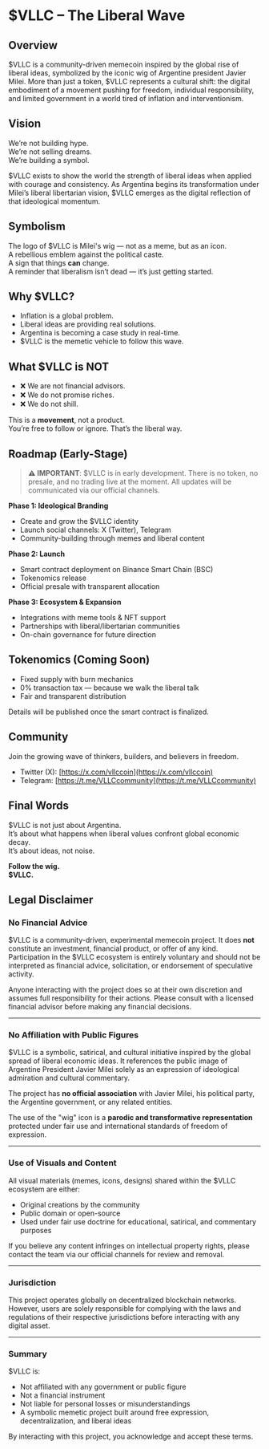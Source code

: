 # $VLLC – The Liberal Wave

## Overview

$VLLC is a community-driven memecoin inspired by the global rise of liberal ideas, symbolized by the iconic wig of Argentine president Javier Milei. More than just a token, $VLLC represents a cultural shift: the digital embodiment of a movement pushing for freedom, individual responsibility, and limited government in a world tired of inflation and interventionism.

## Vision

We’re not building hype.  
We’re not selling dreams.  
We’re building a symbol.

$VLLC exists to show the world the strength of liberal ideas when applied with courage and consistency. As Argentina begins its transformation under Milei’s liberal libertarian vision, $VLLC emerges as the digital reflection of that ideological momentum.

## Symbolism

The logo of $VLLC is Milei's wig — not as a meme, but as an icon.  
A rebellious emblem against the political caste.  
A sign that things **can** change.  
A reminder that liberalism isn’t dead — it’s just getting started.

## Why $VLLC?

- Inflation is a global problem.  
- Liberal ideas are providing real solutions.  
- Argentina is becoming a case study in real-time.  
- $VLLC is the memetic vehicle to follow this wave.

## What $VLLC is NOT

- ❌ We are not financial advisors.  
- ❌ We do not promise riches.  
- ❌ We do not shill.  

This is a **movement**, not a product.  
You’re free to follow or ignore. That’s the liberal way.

## Roadmap (Early-Stage)

> **⚠️ IMPORTANT**: $VLLC is in early development. There is no token, no presale, and no trading live at the moment. All updates will be communicated via our official channels.

**Phase 1: Ideological Branding**
- Create and grow the $VLLC identity
- Launch social channels: X (Twitter), Telegram
- Community-building through memes and liberal content

**Phase 2: Launch**
- Smart contract deployment on Binance Smart Chain (BSC)
- Tokenomics release
- Official presale with transparent allocation

**Phase 3: Ecosystem & Expansion**
- Integrations with meme tools & NFT support
- Partnerships with liberal/libertarian communities
- On-chain governance for future direction

## Tokenomics (Coming Soon)

- Fixed supply with burn mechanics
- 0% transaction tax — because we walk the liberal talk
- Fair and transparent distribution

Details will be published once the smart contract is finalized.

## Community

Join the growing wave of thinkers, builders, and believers in freedom.

- Twitter (X): [https://x.com/vllccoin](https://x.com/vllccoin)
- Telegram: [https://t.me/VLLCcommunity](https://t.me/VLLCcommunity)

## Final Words

$VLLC is not just about Argentina.  
It’s about what happens when liberal values confront global economic decay.  
It’s about ideas, not noise.  

**Follow the wig.  
$VLLC.**

## Legal Disclaimer

### No Financial Advice

$VLLC is a community-driven, experimental memecoin project. It does **not** constitute an investment, financial product, or offer of any kind. Participation in the $VLLC ecosystem is entirely voluntary and should not be interpreted as financial advice, solicitation, or endorsement of speculative activity.

Anyone interacting with the project does so at their own discretion and assumes full responsibility for their actions. Please consult with a licensed financial advisor before making any financial decisions.

---

### No Affiliation with Public Figures

$VLLC is a symbolic, satirical, and cultural initiative inspired by the global spread of liberal economic ideas. It references the public image of Argentine President Javier Milei solely as an expression of ideological admiration and cultural commentary. 

The project has **no official association** with Javier Milei, his political party, the Argentine government, or any related entities.

The use of the "wig" icon is a **parodic and transformative representation** protected under fair use and international standards of freedom of expression.

---

### Use of Visuals and Content

All visual materials (memes, icons, designs) shared within the $VLLC ecosystem are either:

- Original creations by the community
- Public domain or open-source
- Used under fair use doctrine for educational, satirical, and commentary purposes

If you believe any content infringes on intellectual property rights, please contact the team via our official channels for review and removal.

---

### Jurisdiction

This project operates globally on decentralized blockchain networks. However, users are solely responsible for complying with the laws and regulations of their respective jurisdictions before interacting with any digital asset.

---

### Summary

$VLLC is:
- Not affiliated with any government or public figure
- Not a financial instrument
- Not liable for personal losses or misunderstandings
- A symbolic memetic project built around free expression, decentralization, and liberal ideas

By interacting with this project, you acknowledge and accept these terms.



